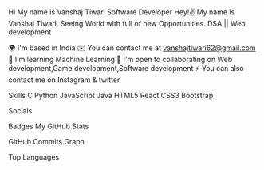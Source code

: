 Hi My name is Vanshaj Tiwari
Software Developer
Hey!✌️ My name is Vanshaj Tiwari. Seeing World with full of new Opportunities. DSA || Web development

🌍  I'm based in India
✉️  You can contact me at vanshajtiwari62@gmail.com
🧠  I'm learning Machine Learning
🤝  I'm open to collaborating on Web development,Game development,Software development
⚡  You can also contact me on Instagram & twitter


Skills
C Python JavaScript Java HTML5 React CSS3 Bootstrap

Socials
   

Badges
My GitHub Stats



GitHub Commits Graph

Top Languages
